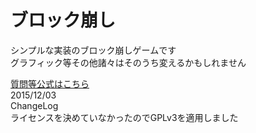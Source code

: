 ブロック崩し
====================
シンプルな実装のブロック崩しゲームです  
グラフィック等その他諸々はそのうち変えるかもしれません

[質問等公式はこちら](http://www.hiro-soft.net/)  
2015/12/03  
ChangeLog  
ライセンスを決めていなかったのでGPLv3を適用しました